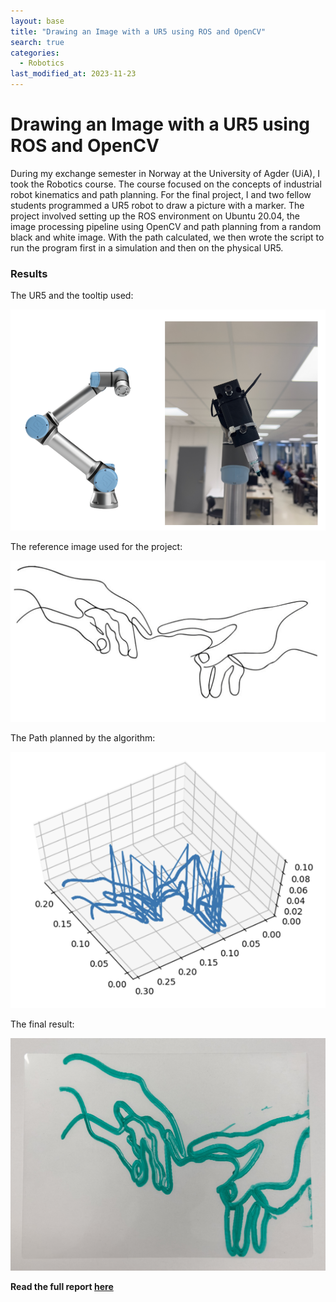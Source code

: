 ```yaml
---
layout: base
title: "Drawing an Image with a UR5 using ROS and OpenCV"
search: true
categories: 
  - Robotics
last_modified_at: 2023-11-23
---
```


# Drawing an Image with a UR5 using ROS and OpenCV

During my exchange semester in Norway at the University of Agder (UiA), I took the Robotics course. The course focused on the concepts of industrial robot kinematics and path planning. For the final project, I and two fellow students programmed a UR5 robot to draw a picture with a marker. The project involved setting up the ROS environment on Ubuntu 20.04, the image processing pipeline using OpenCV and path planning from a random black and white image. With the path calculated, we then wrote the script to run the program first in a simulation and then on the physical UR5. 

### Results

The UR5 and the tooltip used:

![Robot](/assets/image/roboticsUIA/UR5andTooltip.png)

The reference image used for the project:

![Reference Image](/assets/image/roboticsUIA/ReferenceImage.png)

The Path planned by the algorithm:

![Path](/assets/image/roboticsUIA/Path.png)

The final result:

![Path](/assets/image/roboticsUIA/FinalResult.png)

**Read the full report [here](/assets/pdf/Report_Robotics_UiA.pdf)**
